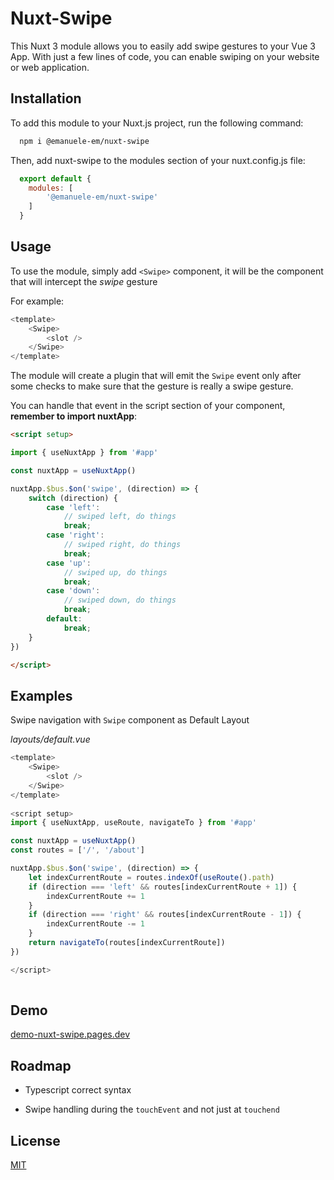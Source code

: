 
# Nuxt-Swipe

This Nuxt 3 module allows you to easily add swipe gestures to your Vue 3 App. With just a few lines of code, you can enable swiping on your website or web application.



## Installation

To add this module to your Nuxt.js project, run the following command:

```bash
  npm i @emanuele-em/nuxt-swipe

```
Then, add nuxt-swipe to the modules section of your nuxt.config.js file:

```javascript
  export default {
    modules: [
        '@emanuele-em/nuxt-swipe'
    ]
  }

```    

## Usage

To use the module, simply add `<Swipe>` component, it will be the component that will intercept the _swipe_ gesture

For example:
```javascript
<template>
    <Swipe>
        <slot />
    </Swipe>
</template>
```

The module will create a plugin that will emit the `Swipe` event only after some checks to make sure that the gesture is really a swipe gesture.

You can handle that event in the script section of your component, **remember to import nuxtApp**:

```html
<script setup>

import { useNuxtApp } from '#app'

const nuxtApp = useNuxtApp()

nuxtApp.$bus.$on('swipe', (direction) => {
    switch (direction) {
        case 'left': 
            // swiped left, do things
            break;
        case 'right':
            // swiped right, do things
            break;
        case 'up':
            // swiped up, do things
            break;
        case 'down':
            // swiped down, do things
            break;
        default:
            break;
    }
})

</script>
```
## Examples

Swipe navigation with `Swipe` component as Default Layout

_layouts/default.vue_
```javascript
<template>
    <Swipe>
        <slot />
    </Swipe>
</template>
  
<script setup>
import { useNuxtApp, useRoute, navigateTo } from '#app'

const nuxtApp = useNuxtApp()
const routes = ['/', '/about']

nuxtApp.$bus.$on('swipe', (direction) => {
    let indexCurrentRoute = routes.indexOf(useRoute().path)
    if (direction === 'left' && routes[indexCurrentRoute + 1]) {
        indexCurrentRoute += 1
    }
    if (direction === 'right' && routes[indexCurrentRoute - 1]) {
        indexCurrentRoute -= 1
    }
    return navigateTo(routes[indexCurrentRoute])
})

</script>
  
```


## Demo

[demo-nuxt-swipe.pages.dev](https://demo-nuxt-swipe.pages.dev/)


## Roadmap

- Typescript correct syntax

- Swipe handling during the `touchEvent` and not just at `touchend` 


## License

[MIT](https://choosealicense.com/licenses/mit/)


